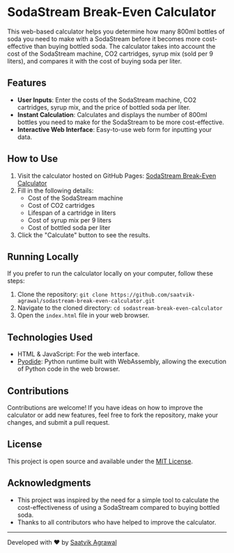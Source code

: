 # SodaStream Break-Even Calculator

This web-based calculator helps you determine how many 800ml bottles of soda you need to make with a SodaStream before it becomes more cost-effective than buying bottled soda. The calculator takes into account the cost of the SodaStream machine, CO2 cartridges, syrup mix (sold per 9 liters), and compares it with the cost of buying soda per liter.

## Features

- **User Inputs**: Enter the costs of the SodaStream machine, CO2 cartridges, syrup mix, and the price of bottled soda per liter.
- **Instant Calculation**: Calculates and displays the number of 800ml bottles you need to make for the SodaStream to be more cost-effective.
- **Interactive Web Interface**: Easy-to-use web form for inputting your data.

## How to Use

1. Visit the calculator hosted on GitHub Pages: [SodaStream Break-Even Calculator](https://saatvik-agrawal.github.io/sodastream-break-even-calculator/)
2. Fill in the following details:
    - Cost of the SodaStream machine
    - Cost of CO2 cartridges
    - Lifespan of a cartridge in liters
    - Cost of syrup mix per 9 liters
    - Cost of bottled soda per liter
3. Click the "Calculate" button to see the results.

## Running Locally

If you prefer to run the calculator locally on your computer, follow these steps:

1. Clone the repository: `git clone https://github.com/saatvik-agrawal/sodastream-break-even-calculator.git`
2. Navigate to the cloned directory: `cd sodastream-break-even-calculator`
3. Open the `index.html` file in your web browser.

## Technologies Used

- HTML & JavaScript: For the web interface.
- [Pyodide](https://pyodide.org): Python runtime built with WebAssembly, allowing the execution of Python code in the web browser.

## Contributions

Contributions are welcome! If you have ideas on how to improve the calculator or add new features, feel free to fork the repository, make your changes, and submit a pull request.

## License

This project is open source and available under the [MIT License](LICENSE).

## Acknowledgments

- This project was inspired by the need for a simple tool to calculate the cost-effectiveness of using a SodaStream compared to buying bottled soda.
- Thanks to all contributors who have helped to improve the calculator.

---

Developed with ❤️ by [Saatvik Agrawal](https://github.com/saatvik-agrawal)
